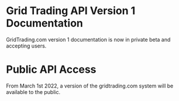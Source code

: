 # Grid Trading API Version 1 Documentation
GridTrading.com version 1 documentation is now in private beta and accepting users.

# Public API Access
From March 1st 2022, a version of the gridtrading.com system will be available to the public.
